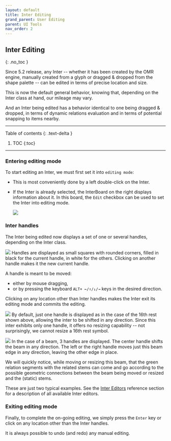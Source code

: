 ```yaml
---
layout: default
title: Inter Editing
grand_parent: User Editing
parent: UI Tools
nav_order: 2
---
```

## Inter Editing
{: .no_toc }

Since 5.2 release, any Inter -- whether it has been created by the OMR engine,
manually created from a glyph or dragged & dropped from the shape palette -- can be edited
in terms of precise location and size.

This is now the default general behavior, knowing that, depending on the Inter class at hand,
our mileage may vary.

And an Inter being edited has a behavior identical to one being dragged & dropped,
in terms of dynamic relations evaluation and in terms of potential snapping to items nearby.

---
Table of contents
{: .text-delta }

1. TOC
{:toc}
---

### Entering editing mode

To start editing an Inter, we must first set it into `editing mode`:
- This is most conveniently done by a left double-click on the Inter.
- If the Inter is already selected, the InterBoard on the right displays information about it.
  In this board, the `Edit` checkbox can be used to set the Inter into editing mode.    

  ![](../assets/images/interboard_edit.png)

### Inter handles

The Inter being edited now displays a set of one or several handles, depending on the
Inter class.

![](../assets/images/handles.png)
Handles are displayed as small squares with rounded corners, filled in black for the current handle,
in white for the others.
Clicking on another handle makes it the new current handle.

A handle is meant to be moved:
- either by mouse dragging,
- or by pressing the keyboard `ALT+ ←/↑/↓/→` keys in the desired direction.

Clicking on any location other than Inter handles makes the Inter exit its editing mode and
commits the editing.

![](../assets/images/rest_edited.png)
By default, just one handle is displayed as in the case of the 16th rest shown above, allowing the
inter to be shifted in any direction.
Since this inter exhibits only one handle, it offers no resizing capability
-- not surprisingly, we cannot resize a 16th rest symbol.

![](../assets/images/beam_edited.png)
In the case of a beam, 3 handles are displayed.
The center handle shifts the beam in any direction.
The left or the right handle moves just this beam edge in any direction, leaving the other edge in
place.

We will quickly notice, while moving or resizing this beam, that the green relation segments with
the related stems can come and go according to the possible geometric connections between the beam
being moved or resized and the (static) stems.

These are just two typical examples.
See the [Inter Editors](../ui_tools/inter_editors.md) reference section for a description
of all available Inter editors.

### Exiting editing mode

Finally, to complete the on-going editing, we simply press the `Enter` key or
click on any location other than the Inter handles.

It is always possible to undo (and redo) any manual editing.
